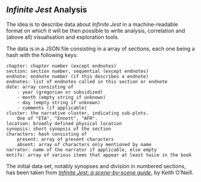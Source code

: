 *Infinite Jest* Analysis
------------------------

The idea is to describe data about *Infinite Jest* in a machine-readable
format on which it will be then possible to write analysis, correlation
and (above all) visualisation and exploration tools.

The data is in a JSON file consisting in a array of sections, each
one being a hash with the following keys:

    chapter: chapter number (except endnotes)
    section: section number, sequential (except endnotes)
    endnote: endnote number (if this describes a endnote)
    endnotes: list of endnotes called in this section or endnote
    date: array consisting of
        - year (gregorian or subsidized)
        - month (empty string if unknown)
        - day (empty string if unknown)
        - comments (if applicable)
    cluster: the narrative cluster, indicating sub-plots.
        One of "ETA", "Ennett", "AFR".
    location: broadly defined physical location
    synopsis: short synopsis of the section
    characters: hash consisting of
        present: array of present characters
        absent: array of characters only mentioned by name
    narrator: name of the narrator if applicable, else empty
    motifs: array of various items that appear at least twice in the book

The initial data set, notably synopses and division in numbered sections, has
been taken from [*Infinite Jest: a scene-by-scene
guide*](http://faculty.sunydutchess.edu/oneill/Infinite.htm), by Keith O'Neill.

